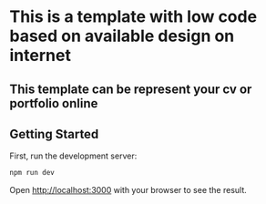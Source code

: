 # This is a template with low code based on available design on internet
## This template can be represent your cv or portfolio online

## Getting Started

First, run the development server:

```bash
npm run dev
```

Open [http://localhost:3000](http://localhost:3000) with your browser to see the result.